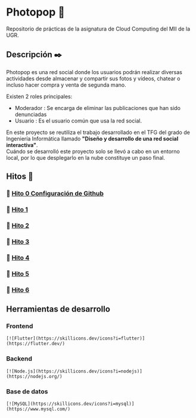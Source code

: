 # Photopop :iphone:
Repositorio de prácticas de la asignatura de Cloud Computing del MII de la UGR.

## Descripción :black_nib:

Photopop es una red social donde los usuarios podrán realizar diversas actividades desde almacenar y compartir sus fotos y vídeos, chatear o incluso hacer compra y venta de segunda mano.

Existen 2 roles principales:

- Moderador : Se encarga de eliminar las publicaciones que han sido denunciadas
- Usuario : Es el usuario común que usa la red social.

En este proyecto se reutiliza el trabajo desarrollado en el TFG del grado de Ingeniería Informática llamado **"Diseño y desarrollo de una red social interactiva"**. \
Cuándo se desarrolló este proyecto solo se llevó a cabo en un entorno local, por lo que desplegarlo en la nube constituye un paso final.

## Hitos :pushpin:

### :round_pushpin: [Hito 0 Configuración de Github](docs/hito0/hito0.md)
### :round_pushpin: [Hito 1]()
### :round_pushpin: [Hito 2]()
### :round_pushpin: [Hito 3]()
### :round_pushpin: [Hito 4]()
### :round_pushpin: [Hito 5]()
### :round_pushpin: [Hito 6]()
  

## Herramientas de desarrollo

### Frontend
    [![Flutter](https://skillicons.dev/icons?i=flutter)](https://flutter.dev/)

### Backend

    [![Node.js](https://skillicons.dev/icons?i=nodejs)](https://nodejs.org/)

### Base de datos

    [![MySQL](https://skillicons.dev/icons?i=mysql)](https://www.mysql.com/)


